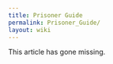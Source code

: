 ```yaml
---
title: Prisoner Guide
permalink: Prisoner_Guide/
layout: wiki
---
```


This article has gone missing.
